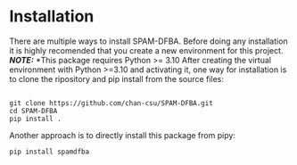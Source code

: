 # Installation 

There are multiple ways to install SPAM-DFBA. Before doing any installation it is highly recomended that you create a new environment for this project.
***NOTE:*** *This package requires Python >= 3.10
After creating the virtual environment with Python >=3.10 and activating it, one way for installation is to clone the ripository and pip install from the source files:

```

git clone https://github.com/chan-csu/SPAM-DFBA.git
cd SPAM-DFBA
pip install .

```
Another approach is to directly install this package from pipy:

```
pip install spamdfba
```